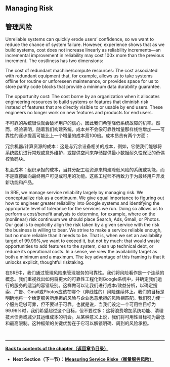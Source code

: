 ## **Managing Risk**

## **管理风险**

Unreliable systems can quickly erode users’ confidence, so we want to reduce the chance of system failure. However, experience shows that as we build systems, cost does not increase linearly as reliability increments—an incremental improvement in reliability may cost 100x more than the previous increment. The costliness has two dimensions:

The cost of redundant machine/compute resources: The cost associated with redundant equipment that, for example, allows us to take systems offline for routine or unforeseen maintenance, or provides space for us to store parity code blocks that provide a minimum data durability guarantee.

The opportunity cost: The cost borne by an organization when it allocates engineering resources to build systems or features that diminish risk instead of features that are directly visible to or usable by end users. These engineers no longer work on new features and products for end users.

不可靠的系统很快就会破坏用户的信心，因此我们希望降低系统故障的机率。然而，经验表明，随着我们构建系统，成本并不会像可靠性增量那样线性增加——可靠性的逐步提高可能比上一个增量的成本高100倍。成本昂贵有两个方面：

冗余机器/计算资源的成本：这是与冗余设备相关的成本，例如，它使我们能够将系统脱机进行常规或意外维护，或提供空间来存储提供最小数据耐久性保证的奇偶校验码块。

机会成本：组织承担的成本，当其分配工程资源来构建降低风险的系统或功能，而不是直接面向最终用户可见或可用的功能。这些工程师不再致力于为最终用户开发新功能和产品。

In SRE, we manage service reliability largely by managing risk. We conceptualize risk as a continuum. We give equal importance to figuring out how to engineer greater reliability into Google systems and identifying the appropriate level of tolerance for the services we run. Doing so allows us to perform a cost/benefit analysis to determine, for example, where on the (nonlinear) risk continuum we should place Search, Ads, Gmail, or Photos. Our goal is to explicitly align the risk taken by a given service with the risk the business is willing to bear. We strive to make a service reliable enough, but no more reliable than it needs to be. That is, when we set an availability target of 99.99%,we want to exceed it, but not by much: that would waste opportunities to add features to the system, clean up technical debt, or reduce its operational costs. In a sense, we view the availability target as both a minimum and a maximum. The key advantage of this framing is that it unlocks explicit, thoughtful risktaking.

在SRE中，我们通过管理风险来管理服务的可靠性。我们将风险看作是一个连续的概念。我们重视找出如何将更大的可靠性工程化到Google系统中，并确定我们运行的服务的适当的容错级别。这样做可以让我们进行成本/效益分析，以确定搜索、广告、Gmail或Photos应该在哪个（非线性的）风险连续体上。我们的目标是明确地将一个给定服务所承担的风险与企业愿意承担的风险相匹配。我们努力使一个服务足够可靠，但不要过于可靠。也就是说，当我们设定一个可用性目标为99.99%时，我们希望超过这个目标，但不要过多：这将浪费增加系统功能、清理技术债务或减少其运维成本的机会。从某种意义上说，我们将可用性目标视为最低和最高限制。这种框架的关键优势在于它可以解锁明确、周到的风险承担。

<br>

---

**[Back to contents of the chapter（返回章节目录）](embracing_risk.md)**

* **Next Section（下一节）：[Measuring Service Riske（衡量服务风险）](measuring_service_risk.md)**
